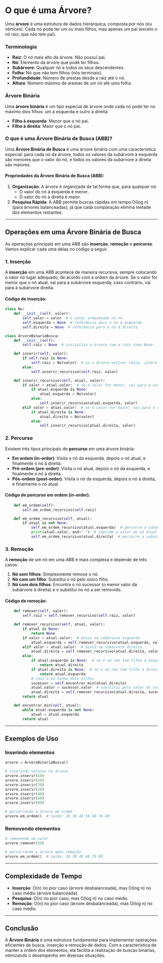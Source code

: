 # O que é uma Árvore?

Uma **árvore** é uma estrutura de dados hierárquica, composta por nós (ou vértices). Cada nó pode ter um ou mais filhos, mas apenas um pai (exceto o nó raiz, que não tem pai).

### Terminologia

- **Raiz**: O nó mais alto da árvore. Não possui pai.
- **Nó**: Elemento da árvore que pode ter filhos.
- **Subárvore**: Qualquer nó e todos os seus descendentes.
- **Folha**: Nó que não tem filhos (nós terminais).
- **Profundidade**: Número de arestas desde a raiz até o nó.
- **Altura**: Número máximo de arestas de um nó até uma folha.

### Árvore Binária

Uma **árvore binária** é um tipo especial de árvore onde cada nó pode ter no máximo dois filhos: um à esquerda e outro à direita.

- **Filho à esquerda**: Menor que o nó pai.
- **Filho à direita**: Maior que o nó pai.

### O que é uma Árvore Binária de Busca (ABB)?

Uma **Árvore Binária de Busca** é uma árvore binária com uma característica especial: para cada nó da árvore, todos os valores da subárvore à esquerda são menores que o valor do nó, e todos os valores da subárvore à direita são maiores.

#### Propriedades da Árvore Binária de Busca (ABB):
1. **Organização**: A árvore é organizada de tal forma que, para qualquer nó:
   - O valor do nó à esquerda é menor.
   - O valor do nó à direita é maior.
2. **Pesquisa Rápida**: A ABB permite buscas rápidas em tempo O(log n) (para árvores balanceadas), já que cada comparação elimina metade dos elementos restantes.

---

## Operações em uma Árvore Binária de Busca

As operações principais em uma ABB são **inserção**, **remoção** e **percurso**. Vamos explicar cada uma delas no código a seguir.

### 1. Inserção

A **inserção** em uma ABB acontece de maneira recursiva, sempre colocando o valor no lugar adequado, de acordo com a ordem da árvore. Se o valor for menor que o nó atual, vai para a subárvore esquerda; caso contrário, vai para a subárvore direita.

#### Código de inserção:

```python
class No:
    def __init__(self, valor):
        self.valor = valor  # o valor armazenado no nó
        self.esquerda = None  # referência para o nó à esquerda
        self.direita = None  # referência para o nó à direita

class ArvoreBinariaBusca:
    def __init__(self):
        self.raiz = None  # inicializa a árvore com a raiz como None

    def inserir(self, valor):
        if self.raiz is None:
            self.raiz = No(valor)  # se a árvore estiver vazia, insere o valor como raiz
        else:
            self.inserir_recursivo(self.raiz, valor)

    def inserir_recursivo(self, atual, valor):
        if valor < atual.valor:  # se o valor for menor, vai para a esquerda
            if atual.esquerda is None:
                atual.esquerda = No(valor)
            else:
                self.inserir_recursivo(atual.esquerda, valor)
        elif valor > atual.valor:  # se o valor for maior, vai para a direita
            if atual.direita is None:
                atual.direita = No(valor)
            else:
                self.inserir_recursivo(atual.direita, valor)
```

### 2. Percurso

Existem três tipos principais de **percurso** em uma árvore binária:
- **Em ordem (in-order)**: Visita o nó da esquerda, depois o nó atual, e finalmente o nó à direita.
- **Pré-ordem (pre-order)**: Visita o nó atual, depois o nó da esquerda, e finalmente o nó à direita.
- **Pós-ordem (post-order)**: Visita o nó da esquerda, depois o nó à direita, e finalmente o nó atual.

#### Código de percurso em ordem (in-order):

```python
    def em_ordem(self):
        self.em_ordem_recursivo(self.raiz)

    def em_ordem_recursivo(self, atual):
        if atual is not None:
            self.em_ordem_recursivo(atual.esquerda)  # percorre a subárvore à esquerda
            print(atual.valor, end=" ")  # imprime o valor do nó atual
            self.em_ordem_recursivo(atual.direita)  # percorre a subárvore à direita
```

### 3. Remoção

A **remoção** de um nó em uma ABB é mais complexa e depende de três casos:
1. **Nó sem filhos**: Simplesmente remove o nó.
2. **Nó com um filho**: Substitui o nó pelo único filho.
3. **Nó com dois filhos**: Encontra o nó sucessor (o menor valor da subárvore à direita) e o substitui no nó a ser removido.

#### Código de remoção:

```python
    def remover(self, valor):
        self.raiz = self.remover_recursivo(self.raiz, valor)

    def remover_recursivo(self, atual, valor):
        if atual is None:
            return None
        if valor < atual.valor:  # busca na subárvore esquerda
            atual.esquerda = self.remover_recursivo(atual.esquerda, valor)
        elif valor > atual.valor:  # busca na subárvore direita
            atual.direita = self.remover_recursivo(atual.direita, valor)
        else:
            if atual.esquerda is None:  # se o nó não tem filho à esquerda
                return atual.direita
            if atual.direita is None:  # se o nó não tem filho à direita
                return atual.esquerda
            # caso o nó tenha dois filhos
            sucessor = self.encontrar_min(atual.direita)
            atual.valor = sucessor.valor  # substitui pelo valor do sucessor
            atual.direita = self.remover_recursivo(atual.direita, sucessor.valor)
        return atual

    def encontrar_min(self, atual):
        while atual.esquerda is not None:
            atual = atual.esquerda
        return atual
```

---

## Exemplos de Uso

### Inserindo elementos

```python
arvore = ArvoreBinariaBusca()

# inserindo valores na árvore
arvore.inserir(50)
arvore.inserir(30)
arvore.inserir(70)
arvore.inserir(20)
arvore.inserir(40)
arvore.inserir(60)
arvore.inserir(80)

# percorrendo a árvore em ordem
arvore.em_ordem()  # saída: 20 30 40 50 60 70 80
```

### Removendo elementos

```python
# removendo um valor
arvore.remover(50)

# percorrendo a árvore após remoção
arvore.em_ordem()  # saída: 20 30 40 60 70 80
```

---

## Complexidade de Tempo

- **Inserção**: O(n) no pior caso (árvore desbalanceada), mas O(log n) no caso médio (árvore balanceada).
- **Pesquisa**: O(n) no pior caso, mas O(log n) no caso médio.
- **Remoção**: O(n) no pior caso (árvore desbalanceada), mas O(log n) no caso médio.

---

## Conclusão

A **Árvore Binária** é uma estrutura fundamental para implementar operações eficientes de busca, inserção e remoção de dados. Com a característica de manter a ordem dos elementos, ela facilita a realização de buscas binárias, otimizando o desempenho em diversas situações.
